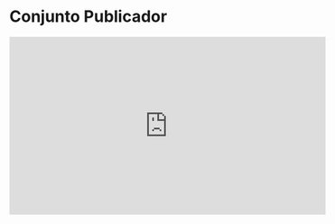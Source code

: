 # Conjunto Publicador

<iframe width="560" height="315" src="https://www.youtube.com/embed/yW921BpHuvg?si=9WvtycobsvrDXDNq" title="YouTube video player" frameborder="0" allow="accelerometer; autoplay; clipboard-write; encrypted-media; gyroscope; picture-in-picture; web-share" referrerpolicy="strict-origin-when-cross-origin" allowfullscreen></iframe>